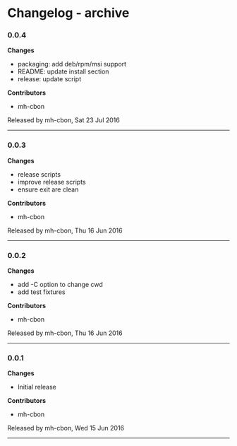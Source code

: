 # Changelog - archive

### 0.0.4

__Changes__

- packaging: add deb/rpm/msi support
- README: update install section
- release: update script

__Contributors__

- mh-cbon

Released by mh-cbon, Sat 23 Jul 2016
______________

### 0.0.3

__Changes__

- release scripts
- improve release scripts
- ensure exit are clean

__Contributors__

- mh-cbon

Released by mh-cbon, Thu 16 Jun 2016
______________

### 0.0.2

__Changes__

- add -C option to change cwd
- add test fixtures

__Contributors__

- mh-cbon

Released by mh-cbon, Thu 16 Jun 2016
______________

### 0.0.1

__Changes__

- Initial release

__Contributors__

- mh-cbon

Released by mh-cbon, Wed 15 Jun 2016
______________


